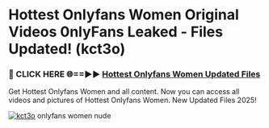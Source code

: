 # Hottest Onlyfans Women Original Videos 0nlyFans Leaked - Files Updated! (kct3o)

<h3>🔴 CLICK HERE 🌐==►► <a href="https://tinyurl.com/3hn5wdd3" rel="nofollow">Hottest Onlyfans Women Updated Files</a></h3>

Get Hottest Onlyfans Women and all content. Now you can access all videos and pictures of Hottest Onlyfans Women. New Updated Files 2025!

[![kct3o](https://i.imgur.com/4HnBqBT.gif)](https://tinyurl.com/3hn5wdd3)
onlyfans women nude
